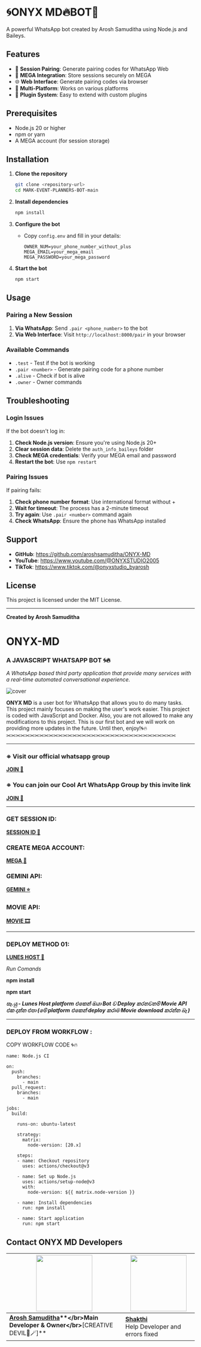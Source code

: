 # 🌀ONYX MD🔥BOT👾

A powerful WhatsApp bot created by Arosh Samuditha using Node.js and Baileys.

## Features

- 🔗 **Session Pairing**: Generate pairing codes for WhatsApp Web
- 📁 **MEGA Integration**: Store sessions securely on MEGA
- 🌐 **Web Interface**: Generate pairing codes via browser
- 🤖 **Multi-Platform**: Works on various platforms
- 🔧 **Plugin System**: Easy to extend with custom plugins

## Prerequisites

- Node.js 20 or higher
- npm or yarn
- A MEGA account (for session storage)

## Installation

1. **Clone the repository**
   ```bash
   git clone <repository-url>
   cd MARK-EVENT-PLANNERS-BOT-main
   ```

2. **Install dependencies**
   ```bash
   npm install
   ```

3. **Configure the bot**
   - Copy `config.env` and fill in your details:
     ```env
     OWNER_NUM=your_phone_number_without_plus
     MEGA_EMAIL=your_mega_email
     MEGA_PASSWORD=your_mega_password
     ```

4. **Start the bot**
   ```bash
   npm start
   ```

## Usage

### Pairing a New Session

1. **Via WhatsApp**: Send `.pair <phone_number>` to the bot
2. **Via Web Interface**: Visit `http://localhost:8000/pair` in your browser

### Available Commands

- `.test` - Test if the bot is working
- `.pair <number>` - Generate pairing code for a phone number
- `.alive` - Check if bot is alive
- `.owner` - Owner commands

## Troubleshooting

### Login Issues

If the bot doesn't log in:

1. **Check Node.js version**: Ensure you're using Node.js 20+
2. **Clear session data**: Delete the `auth_info_baileys` folder
3. **Check MEGA credentials**: Verify your MEGA email and password
4. **Restart the bot**: Use `npm restart`

### Pairing Issues

If pairing fails:

1. **Check phone number format**: Use international format without +
2. **Wait for timeout**: The process has a 2-minute timeout
3. **Try again**: Use `.pair <number>` command again
4. **Check WhatsApp**: Ensure the phone has WhatsApp installed

## Support

- **GitHub**: https://github.com/aroshsamuditha/ONYX-MD
- **YouTube**: https://www.youtube.com/@ONYXSTUDIO2005
- **TikTok**: https://www.tiktok.com/@onyxstudio_byarosh

## License

This project is licensed under the MIT License.

---

**Created by Arosh Samuditha**

# ONYX-MD 
### **A JAVASCRIPT WHATSAPP BOT 🌀🔥**

*A WhatsApp based third party application that provide many services with a real-time automated conversational experience.*

![cover](https://raw.githubusercontent.com/aroshsamuditha/ONYX-MEDIA/refs/heads/main/oNYX%20bOT.jpg)

**ONYX MD** is a user bot for WhatsApp that allows you to do many tasks. This project mainly focuses on making the user's work easier. This project is coded with JavaScript and Docker. Also, you are not allowed to make any modifications to this project. This is our first bot and we will work on providing more updates in the future. Until then, enjoy!🌀🔥
⫘⫘⫘⫘⫘⫘⫘⫘⫘⫘⫘⫘⫘⫘⫘⫘⫘⫘⫘⫘⫘⫘⫘⫘⫘⫘⫘⫘⫘⫘⫘⫘⫘⫘⫘⫘

---
### ※ Visit our official whatsapp group
**[JOIN 🔗](https://chat.whatsapp.com/IT6mjqGINN6LaLSKnTZd6r)**

### ※ You can join our Cool Art WhatsApp Group by this invite link
**[JOIN 🔗](https://chat.whatsapp.com/IT6mjqGINN6LaLSKnTZd6r)**

---
### GET SESSION ID:
**[SESSION ID 🔗](https://replit.com/@aroshasamuditha/ONYX-PIER-CODE)**

### CREATE MEGA ACCOUNT:
**[MEGA 📁](https://mega.io/)**

### GEMINI API:
**[GEMINI ⭐](https://aistudio.google.com/prompts/new_chat)**

### MOVIE API:
**[MOVIE 🎞](https://api.skymansion.site/movies-dl/)**

---
### DEPLOY METHOD 01:
**[LUNES HOST 👾](https://betadash.lunes.host/login)**


*Run Comands*

  **npm install**
  
  **npm start**


***සෑ.යු - Lunes Host platform එකෙන් ඔයා Bot ව Deploy කරනවනම් Movie API එක දාන්න එපා (මේ platform එකෙන් deploy කරාම Movie download කරන්න බෑ )***

---


### DEPLOY FROM WORKFLOW :

COPY WORKFLOW CODE 🌀🔥

```
name: Node.js CI

on:
  push:
    branches:
      - main
  pull_request:
    branches:
      - main

jobs:
  build:

    runs-on: ubuntu-latest

    strategy:
      matrix:
        node-version: [20.x]

    steps:
    - name: Checkout repository
      uses: actions/checkout@v3

    - name: Set up Node.js
      uses: actions/setup-node@v3
      with:
        node-version: ${{ matrix.node-version }}

    - name: Install dependencies
      run: npm install

    - name: Start application
      run: npm start

```

## **Contact ONYX MD Developers**

| <a href="https://wa.me/94761676948?text=*Hi,+Arosh🌀🔥*"><img src="https://raw.githubusercontent.com/aroshsamuditha/ONYX-MEDIA/refs/heads/main/IMG/me.png" width=150 height=150></a> | <a href="https://www.facebook.com/profile.php?id=61550302625124&mibextid=ZbWKwL"><img src="https://raw.githubusercontent.com/aroshsamuditha/ONYX-MEDIA/refs/heads/main/IMG/shakthi.png" width=150 height=150></a> |
|---|---|
| **[Arosh Samuditha](https://wa.me/94761676948?text=*Hi,+Arosh🌀🔥*)**</br>Main Developer & Owner</br>**[CREATIVE DEVIL💜🪄]** | **[Shakthi]( )**</br>Help Developer and errors fixed ||

